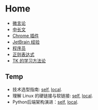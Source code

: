# Home

* [微言论](1/微言论.md)
* [中长文](1/中长文.md)
* [Chrome 插件](1/Chrome%20插件.md)
* [JetBrain 经验](1/JetBrain%20经验.md)
* [程序员](1/程序员.md)
* [正则表达式](1/正则表达式.md)
* [TK 的学习方法论](2/TK%20的学习方法论.md)

## Temp

* 技术选型指南: [self](https://blog.wangke.io/articles/bdde8563_%E6%8A%80%E6%9C%AF%E9%80%89%E5%9E%8B%E6%8C%87%E5%8D%97), [local](/mhtml/技术选型指南%20-%20技术原创%20-%20Angular%20资源集锦.mhtml).
* 理解 Linux 的硬链接与软链接: [self](https://www.ibm.com/developerworks/cn/linux/l-cn-hardandsymb-links/index.html), [local](/mhtml/理解%20Linux%20的硬链接与软链接.mhtml).
* Python后端架构演进：[self](https://zhu327.github.io/2018/07/19/python%E5%90%8E%E7%AB%AF%E6%9E%B6%E6%9E%84%E6%BC%94%E8%BF%9B/), [local](/mhtml/Python后端架构演进%20·%20跬步.mhtml).


